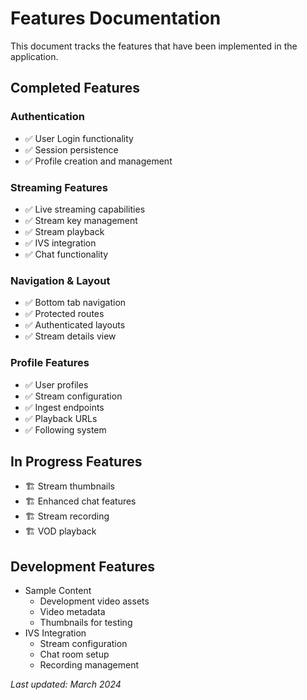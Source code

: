 # Features Documentation

This document tracks the features that have been implemented in the application.

## Completed Features

### Authentication
- ✅ User Login functionality
- ✅ Session persistence
- ✅ Profile creation and management

### Streaming Features
- ✅ Live streaming capabilities
- ✅ Stream key management
- ✅ Stream playback
- ✅ IVS integration
- ✅ Chat functionality

### Navigation & Layout
- ✅ Bottom tab navigation
- ✅ Protected routes
- ✅ Authenticated layouts
- ✅ Stream details view

### Profile Features
- ✅ User profiles
- ✅ Stream configuration
- ✅ Ingest endpoints
- ✅ Playback URLs
- ✅ Following system

## In Progress Features
- 🏗️ Stream thumbnails
- 🏗️ Enhanced chat features
- 🏗️ Stream recording
- 🏗️ VOD playback

## Development Features
- Sample Content
  - Development video assets
  - Video metadata
  - Thumbnails for testing
- IVS Integration
  - Stream configuration
  - Chat room setup
  - Recording management

_Last updated: March 2024_ 
